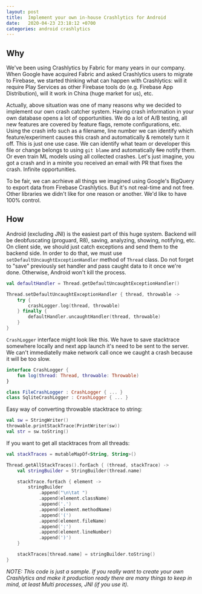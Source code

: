 ```yaml
---
layout: post
title:  Implement your own in-house Crashlytics for Android
date:   2020-04-23 23:18:12 +0700
categories: android crashlytics
---
```


## Why

We've been using Crashlytics by Fabric for many years in our company. When Google have acquired Fabric and asked Crashlytics users to migrate to Firebase, we started thinking what can happen with Crashlytics: will it require Play Services as other Firebase tools do (e.g. Firebase App Distribution), will it work in China (huge market for us), etc.

Actually, above situation was one of many reasons why we decided to implement our own crash catcher system. Having crash information in your own database opens a lot of opportunities. We do a lot of A/B testing, all new features are covered by feature flags, remote configurations, etc. Using the crash info such as a filename, line number we can identify which feature/experiment causes this crash and automatically & remotely turn it off. This is just one use case. We can identify what team or developer this file or change belongs to using `git blame` and automatically ~~fire~~ notify them. Or even train ML models using all collected crashes. Let's just imagine, you got a crash and in a minite you received an email with PR that fixes the crash. Infinite opportunities.

To be fair, we can acrhieve all things we imagined using Google's BigQuery to export data from Firebase Crashlytics. But it's not real-time and not free. Other libraries we didn't like for one reason or another. We'd like to have 100% control.

## How

Android (excluding JNI) is the easiest part of this huge system. Backend will be deobfuscating (proguard, R8), saving, analyzing, showing, notifying, etc. On client side, we should just catch exceptions and send them to the backend side. In order to do that, we must use `setDefaultUncaughtExceptionHandler` method of `Thread` class. Do not forget to "save" previously set handler and pass caught data to it once we're done. Otherwise, Android won't kill the process.

```kotlin
val defaultHandler = Thread.getDefaultUncaughtExceptionHandler()

Thread.setDefaultUncaughtExceptionHandler { thread, throwable ->
    try {
        crashLogger.log(thread, throwable)
    } finally {
        defaultHandler.uncaughtHandler(thread, throwable)
    }
}
```

`CrashLogger` interface might look like this. We have to save stacktrace somewhere locally and next app launch it's need to be sent to the server. We can't immediatelly make network call once we caught a crash because it will be too slow.

```kotlin
interface CrashLogger {
    fun log(thread: Thread, throwable: Throwable)
}

class FileCrashLogger : CrashLogger { ... }
class SqliteCrashLogger : CrashLogger { ... }
```

Easy way of converting throwable stacktrace to string:

```kotlin 
val sw = StringWriter()
throwable.printStackTrace(PrintWriter(sw))
val str = sw.toString()
```

If you want to get all stacktraces from all threads:

```kotlin
val stackTraces = mutableMapOf<String, String>()

Thread.getAllStackTraces().forEach { (thread, stackTrace) ->
    val stringBuilder = StringBuilder(thread.name)

    stackTrace.forEach { element ->
        stringBuilder
            .append("\n\tat ")
            .append(element.className)
            .append('.')
            .append(element.methodName)
            .append('(')
            .append(element.fileName)
            .append(':')
            .append(element.lineNumber)
            .append(')')
    }

    stackTraces[thread.name] = stringBuilder.toString()
}
```

*NOTE: This code is just a sample. If you really want to create your own Crashlytics and make it production ready there are many things to keep in mind, at least Multi processes, JNI (if you use it).*